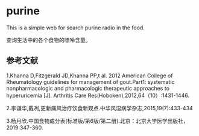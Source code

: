 # purine

This is a simple web for search purine radio in the food.

查询生活中的各个食物的嘌呤含量。

## 参考文献
1.Khanna D,Fitzgerald JD,Khanna PP,t al. 2012 American College of Rheumatology guidelines for management of gout.Part1: systematic nonpharmacologic and pharmacologic therapeutic approaches to hyperuricemia [J]. Arthritis Care Res(Hoboken),2012,64（10）:1431-1446.

2.李谦华,戴冽,更新痛风治疗饮食新观点.中华风湿病学杂志,2015,19(7):433-434

3.杨月欣.中国食物成分表(标准版/第6版/第二册).北京：北京大学医学出版社，2019:347-360.

